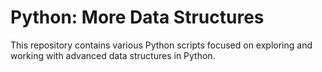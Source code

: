 # Python: More Data Structures

This repository contains various Python scripts focused on exploring and working with advanced data structures in Python.
